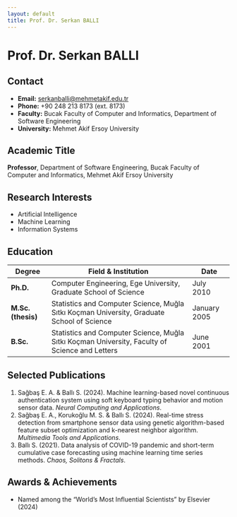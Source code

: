 ```yaml
---
layout: default
title: Prof. Dr. Serkan BALLI
---
```


# Prof. Dr. Serkan BALLI

## Contact
- **Email:** serkanballi@mehmetakif.edu.tr  
- **Phone:** +90 248 213 8173 (ext. 8173)  
- **Faculty:** Bucak Faculty of Computer and Informatics, Department of Software Engineering  
- **University:** Mehmet Akif Ersoy University  

## Academic Title
**Professor**, Department of Software Engineering, Bucak Faculty of Computer and Informatics, Mehmet Akif Ersoy University

## Research Interests
- Artificial Intelligence  
- Machine Learning  
- Information Systems  

## Education
| Degree           | Field & Institution                                                             | Date          |
|------------------|---------------------------------------------------------------------------------|---------------|
| **Ph.D.**        | Computer Engineering, Ege University, Graduate School of Science                | July 2010     |
| **M.Sc. (thesis)** | Statistics and Computer Science, Muğla Sıtkı Koçman University, Graduate School of Science | January 2005 |
| **B.Sc.**        | Statistics and Computer Science, Muğla Sıtkı Koçman University, Faculty of Science and Letters | June 2001    |

## Selected Publications
1. Sağbaş E. A. & Ballı S. (2024). Machine learning-based novel continuous authentication system using soft keyboard typing behavior and motion sensor data. _Neural Computing and Applications_.  
2. Sağbaş E. A., Korukoğlu M. S. & Ballı S. (2024). Real-time stress detection from smartphone sensor data using genetic algorithm-based feature subset optimization and k-nearest neighbor algorithm. _Multimedia Tools and Applications_.  
3. Ballı S. (2021). Data analysis of COVID-19 pandemic and short-term cumulative case forecasting using machine learning time series methods. _Chaos, Solitons & Fractals_.  

## Awards & Achievements
- Named among the “World’s Most Influential Scientists” by Elsevier (2024)
